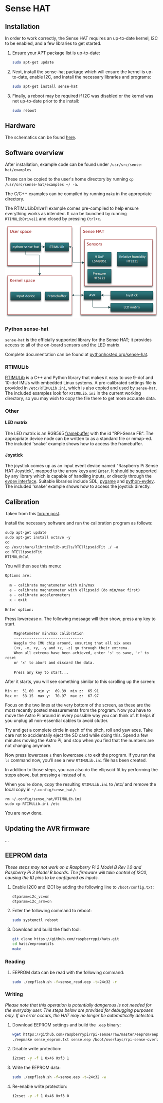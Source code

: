 # Sense HAT

## Installation

In order to work correctly, the Sense HAT requires an up-to-date kernel, I2C to be enabled, and a few libraries to get started.

1. Ensure your APT package list is up-to-date:

    ```bash
    sudo apt-get update
    ```

1. Next, install the sense-hat package which will ensure the kernel is up-to-date, enable I2C, and install the necessary libraries and programs:

    ```bash
    sudo apt-get install sense-hat
    ```

1. Finally, a reboot may be required if I2C was disabled or the kernel was not up-to-date prior to the install:

    ```bash
    sudo reboot
    ```

## Hardware

The schematics can be found [here](images/Sense-HAT-V1_0.pdf).

## Software overview

After installation, example code can be found under `/usr/src/sense-hat/examples`.

These can be copied to the user's home directory by running `cp /usr/src/sense-hat/examples ~/ -a`.

The C/C++ examples can be compiled by running `make` in the appropriate directory.

The RTIMULibDrive11 example comes pre-compiled to help ensure everything works as intended. It can be launched by running `RTIMULibDrive11` and closed by pressing `Ctrl+c`.

![Sense HAT software overview diagram](images/sense-overview.png)

### Python sense-hat

`sense-hat` is the officially supported library for the Sense HAT; it provides access to all of the on-board sensors and the LED matrix.

Complete documentation can be found at [pythonhosted.org/sense-hat](https://pythonhosted.org/sense-hat/).

### RTIMULib

[RTIMULib](https://github.com/RPi-Distro/RTIMULib) is a C++ and Python library that makes it easy to use 9-dof and 10-dof IMUs with embedded Linux systems. A pre-calibrated settings file is provided in `/etc/RTIMULib.ini`, which is also copied and used by `sense-hat`. The included examples look for `RTIMULib.ini` in the current working directory, so you may wish to copy the file there to get more accurate data.

### Other

#### LED matrix

The LED matrix is an RGB565 [framebuffer](https://www.kernel.org/doc/Documentation/fb/framebuffer.txt) with the id "RPi-Sense FB". The appropriate device node can be written to as a standard file or mmap-ed. The included 'snake' example shows how to access the framebuffer.

#### Joystick

The joystick comes up as an input event device named "Raspberry Pi Sense HAT Joystick", mapped to the arrow keys and `Enter`. It should be supported by any library which is capable of handling inputs, or directly through the [evdev interface](https://www.kernel.org/doc/Documentation/input/input.txt). Suitable libraries include SDL, [pygame](http://www.pygame.org/docs/) and [python-evdev](https://python-evdev.readthedocs.org/en/latest/). The included 'snake' example shows how to access the joystick directly.

## Calibration

Taken from this [forum post](https://www.raspberrypi.org/forums/viewtopic.php?f=104&t=109064&p=750616#p810193).

Install the necessary software and run the calibration program as follows:

````
sudp apt-get update
sudo apt-get install octave -y
cd
cp /usr/share/librtimulib-utils/RTEllipsoidFit ./ -a
cd RTEllipsoidFit
RTIMULibCal
````

You will then see this menu:

    Options are:

      m - calibrate magnetometer with min/max
      e - calibrate magnetometer with ellipsoid (do min/max first)
      a - calibrate accelerometers
      x - exit

    Enter option:

Press lowercase `m`. The following message will then show; press any key to start.

````
    Magnetometer min/max calibration
    --------------------------------
    Waggle the IMU chip around, ensuring that all six axes
    (+x, -x, +y, -y and +z, -z) go through their extrema.
    When all extrema have been achieved, enter 's' to save, 'r' to reset
    or 'x' to abort and discard the data.

    Press any key to start...
````

After it starts, you will see something similar to this scrolling up the screen:

    Min x:  51.60  min y:  69.39  min z:  65.91
    Max x:  53.15  max y:  70.97  max z:  67.97

Focus on the two lines at the very bottom of the screen, as these are the most recently posted measurements from the program.
Now you have to move the Astro Pi around in every possible way you can think of. It helps if you unplug all non-essential cables to avoid clutter.

Try and get a complete circle in each of the pitch, roll and yaw axes. Take care not to accidentally eject the SD card while doing this. Spend a few minutes moving the Astro Pi, and stop when you find that the numbers are not changing anymore.

Now press lowercase `s` then lowercase `x` to exit the program. If you run the `ls` command now, you'll see a new `RTIMULib.ini` file has been created.

In addition to those steps, you can also do the ellipsoid fit by performing the steps above, but pressing `e` instead of `m`.

When you're done, copy the resulting `RTIMULib.ini` to /etc/ and remove the local copy in `~/.config/sense_hat/`:

    rm ~/.config/sense_hat/RTIMULib.ini
    sudo cp RTIMULib.ini /etc

You are now done.

## Updating the AVR firmware

...

## EEPROM data

*These steps may not work on a Raspberry Pi 2 Model B Rev 1.0 and Raspberry Pi 3 Model B boards. The firmware will take control of I2C0, causing the ID pins to be configured as inputs.*

1. Enable I2C0 and I2C1 by adding the following line to `/boot/config.txt`:

    ```
    dtparam=i2c_vc=on
    dtparam=i2c_arm=on
    ```
    
1. Enter the following command to reboot:

    ```bash
    sudo systemctl reboot
    ```
    
1. Download and build the flash tool:

    ```bash
    git clone https://github.com/raspberrypi/hats.git
    cd hats/eepromutils
    make
    ```

### Reading

1. EEPROM data can be read with the following command:

    ```bash
    sudo ./eepflash.sh -f=sense_read.eep -t=24c32 -r
    ```

### Writing

*Please note that this operation is potentially dangerous is not needed for the everyday user. The steps below are provided for debugging purposes only. If an error occurs, the HAT may no longer be automatically detected.*

1. Download EEPROM settings and build the `.eep` binary:

    ```bash
    wget https://github.com/raspberrypi/rpi-sense/raw/master/eeprom/eeprom_settings.txt -O sense_eeprom.txt
    ./eepmake sense_eeprom.txt sense.eep /boot/overlays/rpi-sense-overlay.dtb
    ```

1. Disable write protection:

    ```bash
    i2cset -y -f 1 0x46 0xf3 1
    ```

1. Write the EEPROM data:

    ```bash
    sudo ./eepflash.sh -f=sense.eep -t=24c32 -w

    ```
    
1. Re-enable write protection:

    ```bash
    i2cset -y -f 1 0x46 0xf3 0
    ```
